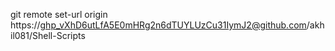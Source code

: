 git remote set-url origin https://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@github.com/akhil081/Shell-Scripts
